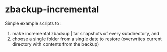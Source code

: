 # zbackup-incremental

Simple example scripts to :
  1. make incremental zbackup | tar snapshots of every subdirectory, and
  2. choose a single folder from a single date to restore (overwrites current directory with contents from the backup)
